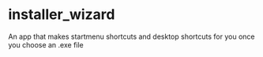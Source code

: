 # installer_wizard
An app that makes startmenu shortcuts and desktop shortcuts for you once you choose an .exe file
